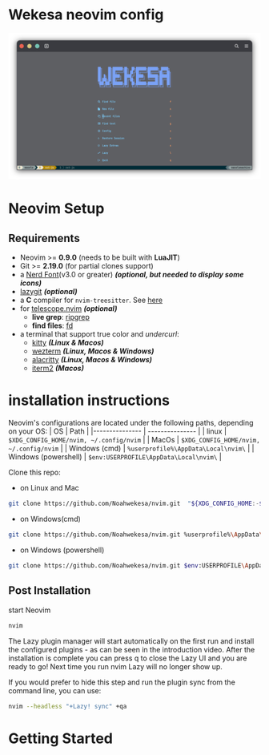# Wekesa neovim config

![alt text](https://github.com/Noahwekesa/nvim/blob/master/screenshot/dashboard.png)

# Neovim Setup

## Requirements

- Neovim >= **0.9.0** (needs to be built with **LuaJIT**)
- Git >= **2.19.0** (for partial clones support)
- a [Nerd Font](https://www.nerdfonts.com/)(v3.0 or greater) **_(optional, but needed to display some icons)_**
- [lazygit](https://github.com/jesseduffield/lazygit) **_(optional)_**
- a **C** compiler for `nvim-treesitter`. See [here](https://github.com/nvim-treesitter/nvim-treesitter#requirements)
- for [telescope.nvim](https://github.com/nvim-telescope/telescope.nvim) **_(optional)_**
  - **live grep**: [ripgrep](https://github.com/BurntSushi/ripgrep)
  - **find files**: [fd](https://github.com/sharkdp/fd)
- a terminal that support true color and _undercurl_:
  - [kitty](https://github.com/kovidgoyal/kitty) **_(Linux & Macos)_**
  - [wezterm](https://github.com/wez/wezterm) **_(Linux, Macos & Windows)_**
  - [alacritty](https://github.com/alacritty/alacritty) **_(Linux, Macos & Windows)_**
  - [iterm2](https://iterm2.com/) **_(Macos)_**

# installation instructions

Neovim's configurations are located under the following paths, depending on your OS:
| OS | Path |
|--------------- | --------------- |
| linux | `$XDG_CONFIG_HOME/nvim, ~/.config/nvim` |
| MacOs | `$XDG_CONFIG_HOME/nvim, ~/.config/nvim` |
| Windows (cmd) | `%userprofile%\AppData\Local\nvim\` |
| Windows (powershell) | `$env:USERPROFILE\AppData\Local\nvim\` |

Clone this repo:

- on Linux and Mac

```sh
git clone https://github.com/Noahwekesa/nvim.git  "${XDG_CONFIG_HOME:-$HOME/.config}"/nvim
```

- on Windows(cmd)

```sh
git clone https://github.com/Noahwekesa/nvim.git %userprofile%\AppData\Local\nvim\
```

- on Windows (powershell)

```sh
git clone https://github.com/Noahwekesa/nvim.git $env:USERPROFILE\AppData\Local\nvim\
```

## Post Installation

start Neovim

```sh
nvim
```

The Lazy plugin manager will start automatically on the first run and install the configured plugins - as can be seen in the introduction video. After the installation is complete you can press q to close the Lazy UI and you are ready to go! Next time you run nvim Lazy will no longer show up.

If you would prefer to hide this step and run the plugin sync from the command line, you can use:

```sh
nvim --headless "+Lazy! sync" +qa
```

# Getting Started
